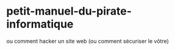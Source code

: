 # petit-manuel-du-pirate-informatique
ou comment hacker un site web (ou comment sécuriser le vôtre)
